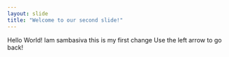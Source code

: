 ```yaml
---
layout: slide
title: "Welcome to our second slide!"
---
```

Hello World! Iam sambasiva this is my first change
Use the left arrow to go back!
